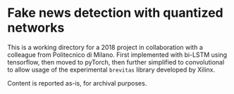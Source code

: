 # Fake news detection with quantized networks
This is a working directory for a 2018 project in collaboration with a colleague from Politecnico di Milano. 
First implemented with bi-LSTM using tensorflow, then moved to pyTorch, then further simplified to convolutional to allow usage of the experimental `brevitas` library developed by Xilinx.

Content is reported as-is, for archival purposes.
